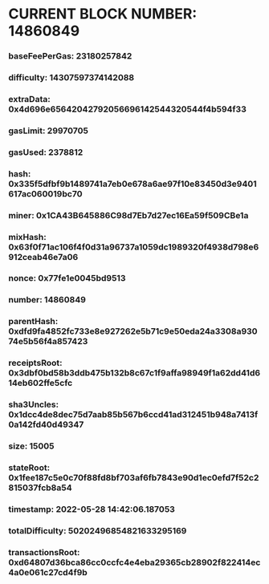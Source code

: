 # CURRENT BLOCK NUMBER: 14860849

### baseFeePerGas: 23180257842
### difficulty: 14307597374142088
### extraData: 0x4d696e65642042792056696142544320544f4b594f33
### gasLimit: 29970705
### gasUsed: 2378812
### hash: 0x335f5dfbf9b1489741a7eb0e678a6ae97f10e83450d3e9401617ac060019bc70
### miner: 0x1CA43B645886C98d7Eb7d27ec16Ea59f509CBe1a
### mixHash: 0x63f0f71ac106f4f0d31a96737a1059dc1989320f4938d798e6912ceab46e7a06
### nonce: 0x77fe1e0045bd9513
### number: 14860849
### parentHash: 0xdfd9fa4852fc733e8e927262e5b71c9e50eda24a3308a93074e5b56f4a857423
### receiptsRoot: 0x3dbf0bd58b3ddb475b132b8c67c1f9affa98949f1a62dd41d614eb602ffe5cfc
### sha3Uncles: 0x1dcc4de8dec75d7aab85b567b6ccd41ad312451b948a7413f0a142fd40d49347
### size: 15005
### stateRoot: 0x1fee187c5e0c70f88fd8bf703af6fb7843e90d1ec0efd7f52c2815037fcb8a54
### timestamp: 2022-05-28 14:42:06.187053
### totalDifficulty: 50202496854821633295169
### transactionsRoot: 0xd64807d36bca86cc0ccfc4e4eba29365cb28902f822414ec4a0e061c27cd4f9b
